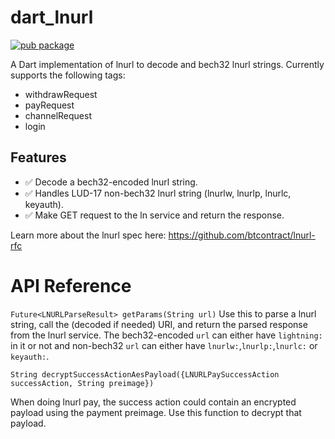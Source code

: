 # dart_lnurl
[![pub package](https://img.shields.io/badge/pub-0.0.1-blueviolet.svg)](https://pub.dev/packages/dart_lnurl)

A Dart implementation of lnurl to decode and bech32 lnurl strings. Currently supports the following tags:
* withdrawRequest
* payRequest
* channelRequest
* login

## Features
* ✅ Decode a bech32-encoded lnurl string.
* ✅ Handles LUD-17 non-bech32 lnurl string (lnurlw, lnurlp, lnurlc, keyauth).
* ✅ Make GET request to the ln service and return the response.



Learn more about the lnurl spec here: https://github.com/btcontract/lnurl-rfc

# API Reference

`Future<LNURLParseResult> getParams(String url)`
Use this to parse a lnurl string, call the (decoded if needed) URI, and return the parsed response from the lnurl service. The bech32-encoded `url` can either have `lightning:` in it or not and non-bech32 `url` can either have `lnurlw:`,`lnurlp:`,`lnurlc:` or `keyauth:`.

`String decryptSuccessActionAesPayload({LNURLPaySuccessAction successAction, String preimage})`

When doing lnurl pay, the success action could contain an encrypted payload using the payment preimage. Use this function to decrypt that payload.